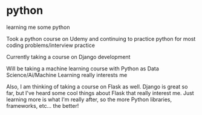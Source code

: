 # python

learning me some python

Took a python course on Udemy and continuing to practice python for most coding problems/interview practice

Currently taking a course on Django development

Will be taking a machine learning course with Python as Data Science/Ai/Machine Learning really interests me

Also, I am thinking of taking a course on Flask as well. Django is great so far, but I've heard some cool things about Flask that really interest me. Just learning more is what I'm really after, so the more Python libraries, frameworks, etc... the better!
